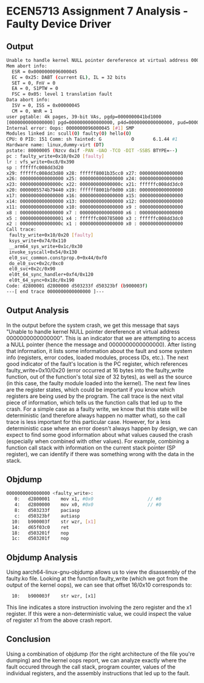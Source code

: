 # ECEN5713 Assignment 7 Analysis - Faulty Device Driver

## Output

```sh
Unable to handle kernel NULL pointer dereference at virtual address 0000000000000000
Mem abort info:
  ESR = 0x0000000096000045
  EC = 0x25: DABT (current EL), IL = 32 bits
  SET = 0, FnV = 0
  EA = 0, S1PTW = 0
  FSC = 0x05: level 1 translation fault
Data abort info:
  ISV = 0, ISS = 0x00000045
  CM = 0, WnR = 1
user pgtable: 4k pages, 39-bit VAs, pgdp=0000000041bd1000
[0000000000000000] pgd=0000000000000000, p4d=0000000000000000, pud=0000000000000000
Internal error: Oops: 0000000096000045 [#1] SMP
Modules linked in: scull(O) faulty(O) hello(O)
CPU: 0 PID: 151 Comm: sh Tainted: G           O       6.1.44 #1
Hardware name: linux,dummy-virt (DT)
pstate: 80000005 (Nzcv daif -PAN -UAO -TCO -DIT -SSBS BTYPE=--)
pc : faulty_write+0x10/0x20 [faulty]
lr : vfs_write+0xc8/0x390
sp : ffffffc008dd3d20
x29: ffffffc008dd3d80 x28: ffffff8001b35cc0 x27: 0000000000000000
x26: 0000000000000000 x25: 0000000000000000 x24: 0000000000000000
x23: 000000000000000c x22: 000000000000000c x21: ffffffc008dd3dc0
x20: 0000005574b79440 x19: ffffff8001bf0d00 x18: 0000000000000000
x17: 0000000000000000 x16: 0000000000000000 x15: 0000000000000000
x14: 0000000000000000 x13: 0000000000000000 x12: 0000000000000000
x11: 0000000000000000 x10: 0000000000000000 x9 : 0000000000000000
x8 : 0000000000000000 x7 : 0000000000000000 x6 : 0000000000000000
x5 : 0000000000000001 x4 : ffffffc000785000 x3 : ffffffc008dd3dc0
x2 : 000000000000000c x1 : 0000000000000000 x0 : 0000000000000000
Call trace:
 faulty_write+0x10/0x20 [faulty]
 ksys_write+0x74/0x110
 __arm64_sys_write+0x1c/0x30
 invoke_syscall+0x54/0x130
 el0_svc_common.constprop.0+0x44/0xf0
 do_el0_svc+0x2c/0xc0
 el0_svc+0x2c/0x90
 el0t_64_sync_handler+0xf4/0x120
 el0t_64_sync+0x18c/0x190
Code: d2800001 d2800000 d503233f d50323bf (b900003f) 
---[ end trace 0000000000000000 ]---
```

## Output Analysis

In the output before the system crash, we get this message that says "Unable to handle kernel NULL pointer dereference at virtual address 0000000000000000". This is an indicator
that we are attempting to access a NULL pointer (hence the message and 0000000000000000). After listing that information, it lists some information about the fault and some system
info (registers, error codes, loaded modules, process IDs, etc.). The next good indicator of the fault's location is the PC register, which references faulty_write+0x10/0x20
(error occurred at 16 bytes into the faulty_write function, out of the function's total size of 32 bytes), as well as the source (in this case, the faulty module loaded into the
kernel). The next few lines are the register states, which could be important if you know which registers are being used by the program. The call trace is the next vital piece of
information, which tells us the function calls that led up to the crash. For a simple case as a faulty write, we know that this state will be deterministic (and therefore always
happen no matter what), so the call trace is less important for this particular case. However, for a less deterministic case where an error doesn't always happen by design, we can
expect to find some good information about what values caused the crash (especially when combined with other values). For example, combining a function call stack with information
on the current stack pointer (SP register), we can identify if there was something wrong with the data in the stack.

## Objdump

```sh
0000000000000000 <faulty_write>:
   0:	d2800001 	mov	x1, #0x0                   	// #0
   4:	d2800000 	mov	x0, #0x0                   	// #0
   8:	d503233f 	paciasp
   c:	d50323bf 	autiasp
  10:	b900003f 	str	wzr, [x1]
  14:	d65f03c0 	ret
  18:	d503201f 	nop
  1c:	d503201f 	nop

```

## Objdump Analysis

Using aarch64-linux-gnu-objdump allows us to view the disassembly of the faulty.ko file. Looking at the function faulty_write (which we got from the output of the kernel oops),
we can see that offset 16/0x10 corresponds to: 

```
  10:	b900003f 	str	wzr, [x1]
```

This line indicates a store instruction involving the zero register and the x1 register. If this were a non-deterministic value, we could inspect the value of register x1 from the
above crash report.

## Conclusion

Using a combination of objdump (for the right architecture of the file you're dumping) and the kernel oops report, we can analyze exactly where the fault occured through the call
stack, program counter, values of the individual registers, and the assembly instructions that led up to the fault.